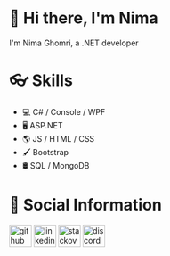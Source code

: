# 👋 Hi there, I'm Nima
I'm Nima Ghomri, a .NET developer
<!---
![I am a .NET developer](https://arturssmirnovs.github.io/github-profile-readme-generator/images/banner.png)
--->

# 👓 Skills
- 💻 C# / Console / WPF
- 🖥 ASP.NET
- 🌎 JS / HTML / CSS
- 🖌 Bootstrap
- 🛢 SQL / MongoDB

# 📎 Social Information
[<img src='https://cdn.jsdelivr.net/npm/simple-icons@3.0.1/icons/github.svg' alt='github' height='40'>](https://github.com/nima-ghomri)  [<img src='https://cdn.jsdelivr.net/npm/simple-icons@3.0.1/icons/linkedin.svg' alt='linkedin' height='40'>](https://www.linkedin.com/in/nima-ghomri/)  [<img src='https://cdn.jsdelivr.net/npm/simple-icons@3.0.1/icons/stackoverflow.svg' alt='stackoverflow' height='40'>](https://stackoverflow.com/users/nima-ghomri)  [<img src='https://cdn.jsdelivr.net/npm/simple-icons@3.0.1/icons/discord.svg' alt='discord' height='40'>](nima_ghomri)  


<!---
nima-ghomri/nima-ghomri is a ✨ special ✨ repository because its `README.md` (this file) appears on your GitHub profile.
You can click the Preview link to take a look at your changes.
[![Anurag's GitHub stats](https://github-readme-stats.vercel.app/api?username=nima-ghomri)](https://github.com/anuraghazra/github-readme-stats)
--->

